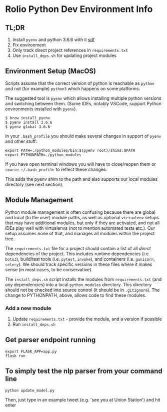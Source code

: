 # Rolio Python Dev Environment Info

## TL;DR
1. Install `pyenv` and python 3.6.6 with it [sdf](#Env)
2. Fix environment
3. Only track direct project references in `requirements.txt`
4. Use `install_deps.sh` for updating project modules

## Environment Setup (MacOS)
Scripts assume that the correct version of python is reachable as `python` and not (for example) `python3` which happens on some platforms.

The suggested tool is `pyenv` which allows installing multiple python versions and switching between them.  (Some IDEs, notably VSCode, support Python environments installed with `pyenv`).

```
$ brew install pyenv
$ pyenv install 3.6.6
$ pyenv global 3.6.6
```

In your `.bash_profile` you should make several changes in support of `pyenv` and other stuff:

```
export PATH=./python_modules/bin:$(pyenv root)/shims:$PATH
export PYTHONPATH=./python_modules
```

If you have open terminal windows you will have to close/reopen them or `source ~/.bash_profile` to reflect these changes.

This adds the pyenv shim to the path and also supports our local modules directory (see next section).

## Module Management

Python module management is often confusing because there are global and local (to the user) module paths, as well as optional `virtualenv` setups that may have additional modules, but only if they are activated, and not all IDEs play well with virtualenvs (not to mention automated tests etc.). Our setup assumes none of that, and manages all modules within the project tree.

The `requirements.txt` file for a project should contain a list of all *direct* dependencies of the project.  This includes runtime dependencies (i.e. `boto3`), build/test tools (i.e. `pytest`, `invoke`), and containers (i.e. `gunicorn`, `celery`).  We should track specific versions in these files where it makes sense (in most cases, to be conservative).

The `install_deps.sh` script installs the modules from `requirements.txt` (and any dependencies) into a local `python_modules` directory.  This directory should not be checked into source control (it should be in `.gitignore`).  The change to PYTHONPATH, above, allows code to find these modules.

### Add a new module
1. Update `requirements.txt` - provide the module, and a version if possible
2. Run `install_deps.sh`


## Get parser endpoint running
```
export FLASK_APP=app.py
flask run
```

## To simply test the nlp parser from your command line

```
python update_model.py
```
Then, just type in an example tweet (e.g. 'see you at Union Station') and hit enter
